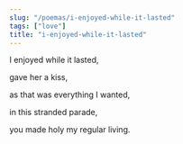 ```yaml
---
slug: "/poemas/i-enjoyed-while-it-lasted"
tags: ["love"]
title: "i-enjoyed-while-it-lasted"
---
```

I enjoyed while it lasted,

gave her a kiss,

as that was everything I wanted,

in this stranded parade,

you made holy my regular living.